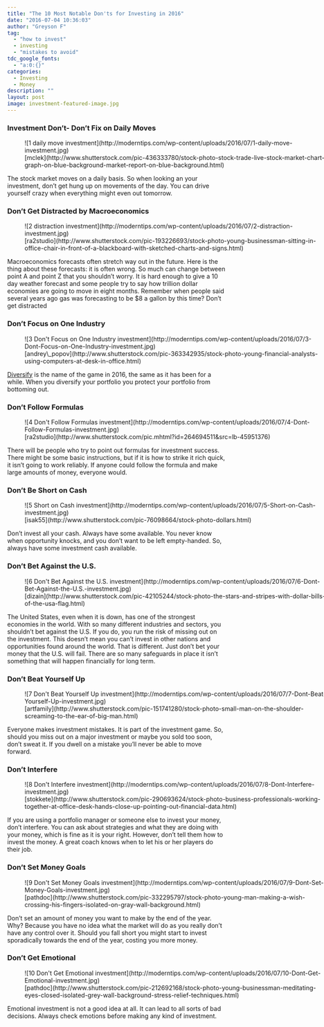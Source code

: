```yaml
---
title: "The 10 Most Notable Don'ts for Investing in 2016"
date: "2016-07-04 10:36:03"
author: "Greyson F"
tag:
  - "how to invest"
  - investing
  - "mistakes to avoid"
tdc_google_fonts:
  - "a:0:{}"
categories:
  - Investing
  - Money
description: ""
layout: post
image: investment-featured-image.jpg
---
```


### Investment Don’t- Don’t Fix on Daily Moves

<figure aria-describedby="caption-attachment-3741" class="wp-caption alignnone" id="attachment_3741" style="width: 700px">![1 daily move investment](http://moderntips.com/wp-content/uploads/2016/07/1-daily-move-investment.jpg)<figcaption class="wp-caption-text" id="caption-attachment-3741">[mclek](http://www.shutterstock.com/pic-436333780/stock-photo-stock-trade-live-stock-market-chart-graph-on-blue-background-market-report-on-blue-background.html)</figcaption></figure>

The stock market moves on a daily basis. So when looking an your investment, don’t get hung up on movements of the day. You can drive yourself crazy when everything might even out tomorrow.

### Don’t Get Distracted by Macroeconomics

<figure aria-describedby="caption-attachment-3742" class="wp-caption alignnone" id="attachment_3742" style="width: 700px">![2 distraction investment](http://moderntips.com/wp-content/uploads/2016/07/2-distraction-investment.jpg)<figcaption class="wp-caption-text" id="caption-attachment-3742">[ra2studio](http://www.shutterstock.com/pic-193226693/stock-photo-young-businessman-sitting-in-office-chair-in-front-of-a-blackboard-with-sketched-charts-and-signs.html)</figcaption></figure>

Macroeconomics forecasts often stretch way out in the future. Here is the thing about these forecasts: it is often wrong. So much can change between point A and point Z that you shouldn’t worry. It is hard enough to give a 10 day weather forecast and some people try to say how trillion dollar economies are going to move in eight months. Remember when people said several years ago gas was forecasting to be $8 a gallon by this time? Don’t get distracted

### Don’t Focus on One Industry

<figure aria-describedby="caption-attachment-3743" class="wp-caption alignnone" id="attachment_3743" style="width: 700px">![3 Don't Focus on One Industry investment](http://moderntips.com/wp-content/uploads/2016/07/3-Dont-Focus-on-One-Industry-investment.jpg)<figcaption class="wp-caption-text" id="caption-attachment-3743">[andrey\_popov](http://www.shutterstock.com/pic-363342935/stock-photo-young-financial-analysts-using-computers-at-desk-in-office.html)</figcaption></figure>

[Diversify](http://www.investmentnews.com/article/20160302/FREE/303029999/warren-buffetts-investing-dos-and-donts) is the name of the game in 2016, the same as it has been for a while. When you diversify your portfolio you protect your portfolio from bottoming out.

### Don’t Follow Formulas

<figure aria-describedby="caption-attachment-3744" class="wp-caption alignnone" id="attachment_3744" style="width: 700px">![4 Don't Follow Formulas investment](http://moderntips.com/wp-content/uploads/2016/07/4-Dont-Follow-Formulas-investment.jpg)<figcaption class="wp-caption-text" id="caption-attachment-3744">[ra2studio](http://www.shutterstock.com/pic.mhtml?id=264694511&src=lb-45951376)</figcaption></figure>

There will be people who try to point out formulas for investment success. There might be some basic instructions, but if it is how to strike it rich quick, it isn’t going to work reliably. If anyone could follow the formula and make large amounts of money, everyone would.

### Don’t Be Short on Cash

<figure aria-describedby="caption-attachment-3745" class="wp-caption alignnone" id="attachment_3745" style="width: 700px">![5 Short on Cash investment](http://moderntips.com/wp-content/uploads/2016/07/5-Short-on-Cash-investment.jpg)<figcaption class="wp-caption-text" id="caption-attachment-3745">[isak55](http://www.shutterstock.com/pic-76098664/stock-photo-dollars.html)</figcaption></figure>

Don’t invest all your cash. Always have some available. You never know when opportunity knocks, and you don’t want to be left empty-handed. So, always have some investment cash available.

### Don’t Bet Against the U.S.

<figure aria-describedby="caption-attachment-3746" class="wp-caption alignnone" id="attachment_3746" style="width: 700px">![6 Don't Bet Against the U.S. investment](http://moderntips.com/wp-content/uploads/2016/07/6-Dont-Bet-Against-the-U.S.-investment.jpg)<figcaption class="wp-caption-text" id="caption-attachment-3746">[dizain](http://www.shutterstock.com/pic-42105244/stock-photo-the-stars-and-stripes-with-dollar-bills-of-the-usa-flag.html)</figcaption></figure>

The United States, even when it is down, has one of the strongest economies in the world. With so many different industries and sectors, you shouldn’t bet against the U.S. If you do, you run the risk of missing out on the investment. This doesn’t mean you can’t invest in other nations and opportunities found around the world. That is different. Just don’t bet your money that the U.S. will fail. There are so many safeguards in place it isn’t something that will happen financially for long term.

### Don’t Beat Yourself Up

<figure aria-describedby="caption-attachment-3747" class="wp-caption alignnone" id="attachment_3747" style="width: 700px">![7 Don't Beat Yourself Up investment](http://moderntips.com/wp-content/uploads/2016/07/7-Dont-Beat-Yourself-Up-investment.jpg)<figcaption class="wp-caption-text" id="caption-attachment-3747">[artfamily](http://www.shutterstock.com/pic-151741280/stock-photo-small-man-on-the-shoulder-screaming-to-the-ear-of-big-man.html)</figcaption></figure>

Everyone makes investment mistakes. It is part of the investment game. So, should you miss out on a major investment or maybe you sold too soon, don’t sweat it. If you dwell on a mistake you’ll never be able to move forward.

### Don’t Interfere

<figure aria-describedby="caption-attachment-3748" class="wp-caption alignnone" id="attachment_3748" style="width: 700px">![8 Don't Interfere investment](http://moderntips.com/wp-content/uploads/2016/07/8-Dont-Interfere-investment.jpg)<figcaption class="wp-caption-text" id="caption-attachment-3748">[stokkete](http://www.shutterstock.com/pic-290693624/stock-photo-business-professionals-working-together-at-office-desk-hands-close-up-pointing-out-financial-data.html)</figcaption></figure>

If you are using a portfolio manager or someone else to invest your money, don’t interfere. You can ask about strategies and what they are doing with your money, which is fine as it is your right. However, don’t tell them how to invest the money. A great coach knows when to let his or her players do their job.

### Don’t Set Money Goals

<figure aria-describedby="caption-attachment-3749" class="wp-caption alignnone" id="attachment_3749" style="width: 700px">![9 Don't Set Money Goals investment](http://moderntips.com/wp-content/uploads/2016/07/9-Dont-Set-Money-Goals-investment.jpg)<figcaption class="wp-caption-text" id="caption-attachment-3749">[pathdoc](http://www.shutterstock.com/pic-332295797/stock-photo-young-man-making-a-wish-crossing-his-fingers-isolated-on-gray-wall-background.html)</figcaption></figure>

Don’t set an amount of money you want to make by the end of the year. Why? Because you have no idea what the market will do as you really don’t have any control over it. Should you fall short you might start to invest sporadically towards the end of the year, costing you more money.

### Don’t Get Emotional

<figure aria-describedby="caption-attachment-3750" class="wp-caption alignnone" id="attachment_3750" style="width: 700px">![10 Don't Get Emotional investment](http://moderntips.com/wp-content/uploads/2016/07/10-Dont-Get-Emotional-investment.jpg)<figcaption class="wp-caption-text" id="caption-attachment-3750">[pathdoc](http://www.shutterstock.com/pic-212692168/stock-photo-young-businessman-meditating-eyes-closed-isolated-grey-wall-background-stress-relief-techniques.html)</figcaption></figure>

Emotional investment is not a good idea at all. It can lead to all sorts of bad decisions. Always check emotions before making any kind of investment.
